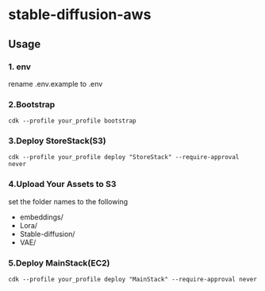 # stable-diffusion-aws
## Usage
### 1. env
rename .env.example to .env

### 2.Bootstrap
```
cdk --profile your_profile bootstrap
```

### 3.Deploy StoreStack(S3)
```
cdk --profile your_profile deploy "StoreStack" --require-approval never
```

### 4.Upload Your Assets to S3
set the folder names to the following
- embeddings/
- Lora/
- Stable-diffusion/
- VAE/


### 5.Deploy MainStack(EC2)
```
cdk --profile your_profile deploy "MainStack" --require-approval never
```

